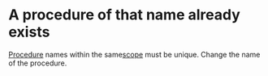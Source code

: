 
# A procedure of that name already exists

[Procedure](b8bdf64f-5920-1ae9-16d0-b26d09524a30.md) names within the same[scope](b8bdf64f-5920-1ae9-16d0-b26d09524a30.md) must be unique. Change the name of the procedure.

